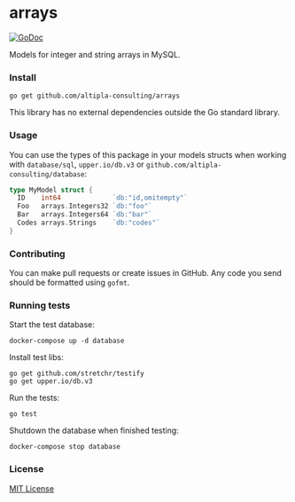 
# arrays

[![GoDoc](https://godoc.org/github.com/altipla-consulting/arrays?status.svg)](https://godoc.org/github.com/altipla-consulting/arrays)

Models for integer and string arrays in MySQL.


### Install

```shell
go get github.com/altipla-consulting/arrays
```

This library has no external dependencies outside the Go standard library.


### Usage

You can use the types of this package in your models structs when working with `database/sql`, `upper.io/db.v3` or `github.com/altipla-consulting/database`:

```go
type MyModel struct {
  ID    int64             `db:"id,omitempty"`
  Foo   arrays.Integers32 `db:"foo"`
  Bar   arrays.Integers64 `db:"bar"`
  Codes arrays.Strings    `db:"codes"`
}
```


### Contributing

You can make pull requests or create issues in GitHub. Any code you send should be formatted using ```gofmt```.


### Running tests

Start the test database:

```shell
docker-compose up -d database
```

Install test libs:

```shell
go get github.com/stretchr/testify
go get upper.io/db.v3
```

Run the tests:

```shell
go test
```

Shutdown the database when finished testing:

```shell
docker-compose stop database
```


### License

[MIT License](LICENSE)
